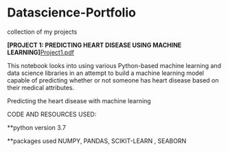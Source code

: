 # Datascience-Portfolio
collection of my projects



**[PROJECT 1: PREDICTING HEART DISEASE USING MACHINE LEARNING]**[Project1.pdf](https://github.com/kireetikatragadda/Datascience-Portfolio/files/8597341/Project1.pdf)


This notebook looks into using various Python-based machine learning and data science libraries in an attempt to build a machine learning model capable of predicting whether or not someone has heart disease based on their medical attributes.

Predicting the heart disease with machine learning


CODE AND RESOURCES USED:

**python version 3.7

**packages used NUMPY, PANDAS, SCIKIT-LEARN , SEABORN 


